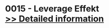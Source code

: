 # 0015 - Leverage Effekt<br />[>> Detailed information](https://secure.shareit.com/shareit/product.html?productid=300647940&affiliateid=200057808)